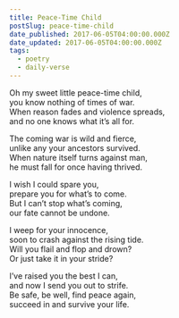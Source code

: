 ```yaml
---
title: Peace-Time Child
postSlug: peace-time-child
date_published: 2017-06-05T04:00:00.000Z
date_updated: 2017-06-05T04:00:00.000Z
tags:
  - poetry
  - daily-verse
---
```


Oh my sweet little peace-time child,  
you know nothing of times of war.  
When reason fades and violence spreads,  
and no one knows what it’s all for.

The coming war is wild and fierce,  
unlike any your ancestors survived.  
When nature itself turns against man,  
he must fall for once having thrived.

I wish I could spare you,  
prepare you for what’s to come.  
But I can’t stop what’s coming,  
our fate cannot be undone.

I weep for your innocence,  
soon to crash against the rising tide.  
Will you flail and flop and drown?  
Or just take it in your stride?

I’ve raised you the best I can,  
and now I send you out to strife.  
Be safe, be well, find peace again,  
succeed in and survive your life.
